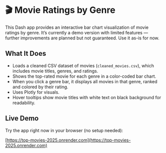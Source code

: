 # 🎬 Movie Ratings by Genre

This Dash app provides an interactive bar chart visualization of movie ratings by genre. It’s currently a demo version with limited features — further improvements are planned but not guaranteed. Use it as-is for now.

## What It Does

- Loads a cleaned CSV dataset of movies (`cleaned_movies.csv`), which includes movie titles, genres, and ratings.
- Shows the top-rated movie for each genre in a color-coded bar chart.
- When you click a genre bar, it displays all movies in that genre, ranked and colored by their rating.
- Uses Plotly for visuals.
- Hover tooltips show movie titles with white text on black background for readability.

## Live Demo

Try the app right now in your browser (no setup needed):

[https://top-movies-2025.onrender.com](https://top-movies-2025.onrender.com)
